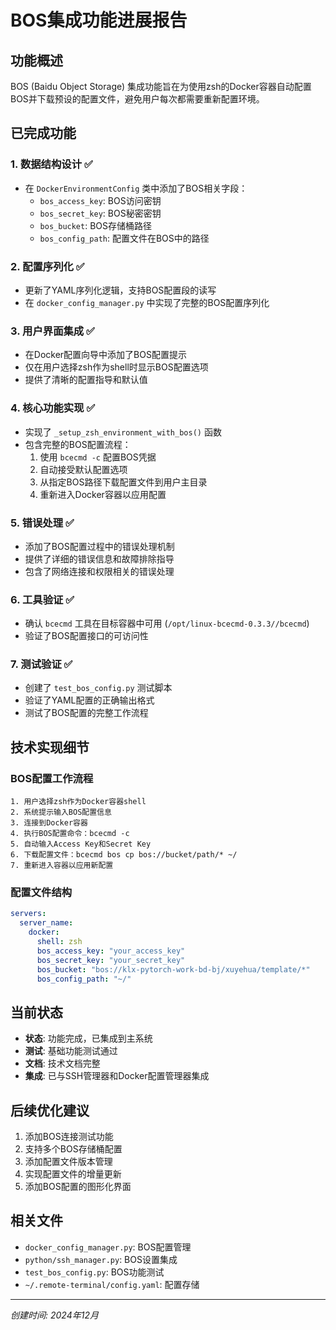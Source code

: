 # BOS集成功能进展报告

## 功能概述
BOS (Baidu Object Storage) 集成功能旨在为使用zsh的Docker容器自动配置BOS并下载预设的配置文件，避免用户每次都需要重新配置环境。

## 已完成功能

### 1. 数据结构设计 ✅
- 在 `DockerEnvironmentConfig` 类中添加了BOS相关字段：
  - `bos_access_key`: BOS访问密钥
  - `bos_secret_key`: BOS秘密密钥  
  - `bos_bucket`: BOS存储桶路径
  - `bos_config_path`: 配置文件在BOS中的路径

### 2. 配置序列化 ✅
- 更新了YAML序列化逻辑，支持BOS配置段的读写
- 在 `docker_config_manager.py` 中实现了完整的BOS配置序列化

### 3. 用户界面集成 ✅
- 在Docker配置向导中添加了BOS配置提示
- 仅在用户选择zsh作为shell时显示BOS配置选项
- 提供了清晰的配置指导和默认值

### 4. 核心功能实现 ✅
- 实现了 `_setup_zsh_environment_with_bos()` 函数
- 包含完整的BOS配置流程：
  1. 使用 `bcecmd -c` 配置BOS凭据
  2. 自动接受默认配置选项
  3. 从指定BOS路径下载配置文件到用户主目录
  4. 重新进入Docker容器以应用配置

### 5. 错误处理 ✅
- 添加了BOS配置过程中的错误处理机制
- 提供了详细的错误信息和故障排除指导
- 包含了网络连接和权限相关的错误处理

### 6. 工具验证 ✅
- 确认 `bcecmd` 工具在目标容器中可用 (`/opt/linux-bcecmd-0.3.3//bcecmd`)
- 验证了BOS配置接口的可访问性

### 7. 测试验证 ✅
- 创建了 `test_bos_config.py` 测试脚本
- 验证了YAML配置的正确输出格式
- 测试了BOS配置的完整工作流程

## 技术实现细节

### BOS配置工作流程
```
1. 用户选择zsh作为Docker容器shell
2. 系统提示输入BOS配置信息
3. 连接到Docker容器
4. 执行BOS配置命令：bcecmd -c
5. 自动输入Access Key和Secret Key
6. 下载配置文件：bcecmd bos cp bos://bucket/path/* ~/
7. 重新进入容器以应用新配置
```

### 配置文件结构
```yaml
servers:
  server_name:
    docker:
      shell: zsh
      bos_access_key: "your_access_key"
      bos_secret_key: "your_secret_key" 
      bos_bucket: "bos://klx-pytorch-work-bd-bj/xuyehua/template/*"
      bos_config_path: "~/"
```

## 当前状态
- **状态**: 功能完成，已集成到主系统
- **测试**: 基础功能测试通过
- **文档**: 技术文档完整
- **集成**: 已与SSH管理器和Docker配置管理器集成

## 后续优化建议
1. 添加BOS连接测试功能
2. 支持多个BOS存储桶配置
3. 添加配置文件版本管理
4. 实现配置文件的增量更新
5. 添加BOS配置的图形化界面

## 相关文件
- `docker_config_manager.py`: BOS配置管理
- `python/ssh_manager.py`: BOS设置集成
- `test_bos_config.py`: BOS功能测试
- `~/.remote-terminal/config.yaml`: 配置存储

---
*创建时间: 2024年12月*